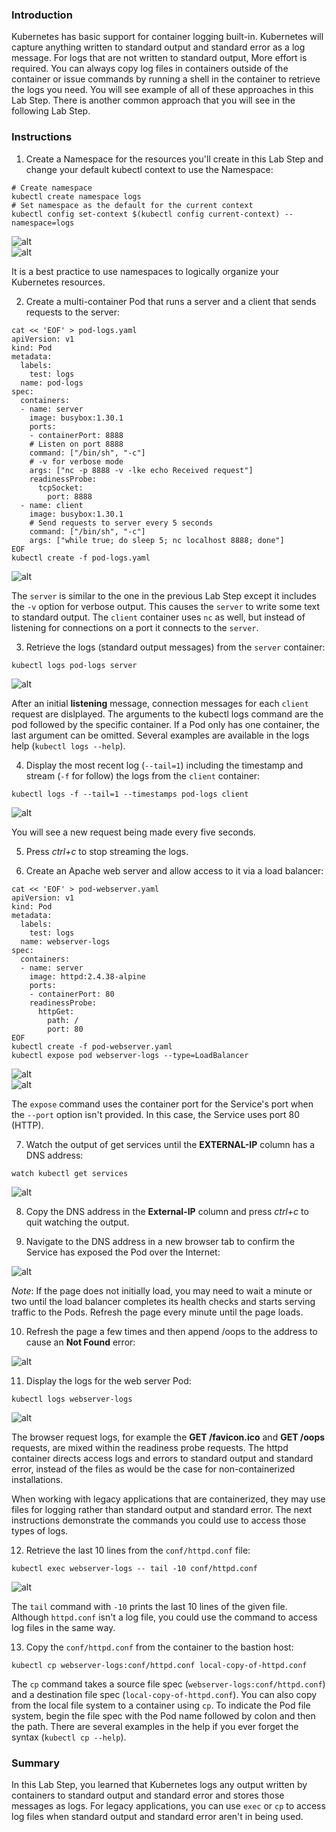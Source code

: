 ### Introduction

Kubernetes has basic support for container logging built-in. Kubernetes will capture anything written to standard output and standard error as a log message. For logs that are not written to standard output, More effort is required. You can always copy log files in containers outside of the container or issue commands by running a shell in the container to retrieve the logs you need. You will see example of all of these approaches in this Lab Step. There is another common approach that you will see in the following Lab Step.

### Instructions

1. Create a Namespace for the resources you'll create in this Lab Step and change your default kubectl context to use the Namespace:
```
# Create namespace  
kubectl create namespace logs  
# Set namespace as the default for the current context  
kubectl config set-context $(kubectl config current-context) --namespace=logs
```
![alt](https://assets.cloudacademy.com/bakery/media/uploads/blobid2-ebdba17d-aab0-4071-86a7-f64049f56574.png)  
![alt](https://assets.cloudacademy.com/bakery/media/uploads/blobid0-253e7c59-019b-468c-9e09-2addfaee7385.png)

It is a best practice to use namespaces to logically organize your Kubernetes resources.

2. Create a multi-container Pod that runs a server and a client that sends requests to the server:
```
cat << 'EOF' > pod-logs.yaml  
apiVersion: v1  
kind: Pod  
metadata:  
  labels:  
    test: logs  
  name: pod-logs  
spec:  
  containers:  
  - name: server  
    image: busybox:1.30.1  
    ports:  
    - containerPort: 8888  
    # Listen on port 8888  
    command: ["/bin/sh", "-c"]  
    # -v for verbose mode  
    args: ["nc -p 8888 -v -lke echo Received request"]  
    readinessProbe:  
      tcpSocket:  
        port: 8888  
  - name: client  
    image: busybox:1.30.1  
    # Send requests to server every 5 seconds  
    command: ["/bin/sh", "-c"]  
    args: ["while true; do sleep 5; nc localhost 8888; done"]  
EOF  
kubectl create -f pod-logs.yaml
```
![alt](https://assets.cloudacademy.com/bakery/media/uploads/blobid0-fdb44e76-6f50-4ac3-8036-341f36412870.png)

The  `server`  is similar to the one in the previous Lab Step except it includes the  `-v`  option for verbose output. This causes the  `server`  to write some text to standard output. The  `client` container uses  `nc`  as well, but instead of listening for connections on a port it connects to the  `server`.

3. Retrieve the logs (standard output messages) from the  `server`  container:
```
kubectl logs pod-logs server
```
![alt](https://assets.cloudacademy.com/bakery/media/uploads/blobid0-b7bdc7c9-c053-43be-9455-69828454512d.png)

After an initial  **listening**  message, connection messages for each  `client`  request are dislplayed. The arguments to the kubectl logs command are the pod followed by the specific container. If a Pod only has one container, the last argument can be omitted. Several examples are available in the logs help (`kubectl logs --help`).

4. Display the most recent log (`--tail=1`) including the timestamp and stream (`-f`  for follow) the logs from the  `client`  container:
```
kubectl logs -f --tail=1 --timestamps pod-logs client
```
![alt](https://assets.cloudacademy.com/bakery/media/uploads/blobid2-9a1b3720-f8d4-46f6-be59-98099a449fe4.png)

You will see a new request being made every five seconds.

5. Press  _ctrl+c_  to stop streaming the logs.

6. Create an Apache web server and allow access to it via a load balancer:
```
cat << 'EOF' > pod-webserver.yaml  
apiVersion: v1  
kind: Pod  
metadata:  
  labels:  
    test: logs  
  name: webserver-logs  
spec:  
  containers:  
  - name: server  
    image: httpd:2.4.38-alpine  
    ports:  
    - containerPort: 80  
    readinessProbe:  
      httpGet:  
        path: /  
        port: 80  
EOF  
kubectl create -f pod-webserver.yaml  
kubectl expose pod webserver-logs --type=LoadBalancer
```
![alt](https://assets.cloudacademy.com/bakery/media/uploads/blobid5-de2dacc5-d291-4b70-bda2-b545a00234ba.png)  
![alt](https://assets.cloudacademy.com/bakery/media/uploads/blobid3-815245a7-22c7-434d-8792-b3011a1a2f8a.png)

The  `expose`  command uses the container port for the Service's port when the  `--port`  option isn't provided. In this case, the Service uses port 80 (HTTP).

7. Watch the output of get services until the **EXTERNAL-IP** column has a DNS address:
```
watch kubectl get services
```
![alt](https://assets.cloudacademy.com/bakery/media/uploads/blobid6-23895536-4998-4f07-9e83-7957c5ec1b07.png)

8. Copy the DNS address in the **External-IP** column and press _ctrl+c_ to quit watching the output.

9. Navigate to the DNS address in a new browser tab to confirm the Service has exposed the Pod over the Internet:

![alt](https://assets.cloudacademy.com/bakery/media/uploads/blobid2-1200d089-4b3d-4cb8-9dc9-7d160790a3ab.png)

_Note_: If the page does not initially load, you may need to wait a minute or two until the load balancer completes its health checks and starts serving traffic to the Pods. Refresh the page every minute until the page loads.

10. Refresh the page a few times and then append /oops to the address to cause an **Not Found**  error:

![alt](https://assets.cloudacademy.com/bakery/media/uploads/blobid7-5c503ca2-3cff-4a2a-a4ff-817776454739.png)

11. Display the logs for the web server Pod:
```
kubectl logs webserver-logs
```
![alt](https://assets.cloudacademy.com/bakery/media/uploads/blobid8-529f3b04-57cd-4342-930c-41de46c77888.png)

The browser request logs, for example the  **GET /favicon.ico**  and **GET /oops**  requests, are mixed within the readiness probe requests. The httpd container directs access logs and errors to standard output and standard error, instead of the files as would be the case for non-containerized installations.

When working with legacy applications that are containerized, they may use files for logging rather than standard output and standard error. The next instructions demonstrate the commands you could use to access those types of logs.

12. Retrieve the last 10 lines from the  `conf/httpd.conf`  file:
```
kubectl exec webserver-logs -- tail -10 conf/httpd.conf
```
![alt](https://assets.cloudacademy.com/bakery/media/uploads/blobid9-035e0f37-b5cc-4e42-ae78-042bed726ffb.png)

The  `tail`  command with  `-10`  prints the last 10 lines of the given file. Although  `httpd.conf`  isn't a log file, you could use the command to access log files in the same way.

13. Copy the  `conf/httpd.conf` from the container to the bastion host:
```
kubectl cp webserver-logs:conf/httpd.conf local-copy-of-httpd.conf
```
The  `cp`  command takes a source file spec (`webserver-logs:conf/httpd.conf`) and a destination file spec (`local-copy-of-httpd.conf`). You can also copy from the local file system to a container using  `cp`. To indicate the Pod file system, begin the file spec with the Pod name followed by colon and then the path. There are several examples in the help if you ever forget the syntax (`kubectl cp --help`).

### Summary

In this Lab Step, you learned that Kubernetes logs any output written by containers to standard output and standard error and stores those messages as logs. For legacy applications, you can use  `exec`  or  `cp`  to access log files when standard output and standard error aren't in being used.
